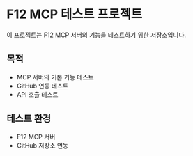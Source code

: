 # F12 MCP 테스트 프로젝트

이 프로젝트는 F12 MCP 서버의 기능을 테스트하기 위한 저장소입니다.

## 목적
- MCP 서버의 기본 기능 테스트
- GitHub 연동 테스트
- API 호출 테스트

## 테스트 환경
- F12 MCP 서버
- GitHub 저장소 연동 